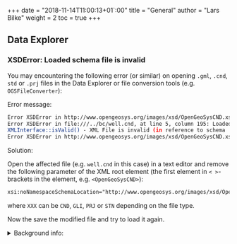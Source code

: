 +++
date = "2018-11-14T11:00:13+01`:00"
title = "General"
author = "Lars Bilke"
weight = 2
toc = true
+++

## Data Explorer

### XSDError: Loaded schema file is invalid

You may encountering the following error (or similar) on opening `.gml`, `.cnd`, `std` or `.prj` files in the Data Explorer or file conversion tools (e.g. `OGSFileConverter`):

<i class="far fa-exclamation-triangle"></i> Error message:

```bash
Error XSDError in http://www.opengeosys.org/images/xsd/OpenGeoSysCND.xsd, at line 1, column 1: Start tag expected.
Error XSDError in file:///../bc/well.cnd, at line 5, column 195: Loaded schema file is invalid.
XMLInterface::isValid() - XML File is invalid (in reference to schema ./OpenGeoSysCND.xsd).
Error XSDError in http://www.opengeosys.org/images/xsd/OpenGeoSysCND.xsd, at line 1, column 1: Start tag expected.
```

<i class="far fa-arrow-right"></i> Solution:

Open the affected file (e.g. `well.cnd` in this case) in a text editor and remove the following parameter of the XML root element (the first element in `< >`-brackets in the element, e.g. `<OpenGeoSysCND>`):

```xml
xsi:noNamespaceSchemaLocation="http://www.opengeosys.org/images/xsd/OpenGeoSysXXX.xsd"
```

where `XXX` can be `CND`, `GLI`, `PRJ` or `STN` depending on the file type.

Now the save the modified file and try to load it again.

<!-- vale off -->

<details>
    <summary>Background info:</summary>
    The XSD files may be downloaded from a web location. We changed the protocol of our web site to `https://` but due to some weird behaviour of the Qt XML validation code it tries to download the file (even if it is available locally) and does not respect the URL redirection to `https://` of the web server. Simply removing the part solves the problem. The XML is still validated! Newer OGS versions do not write that parameter into files anymore, see [!2198](https://github.com/ufz/ogs/pull/2198).
</details>
